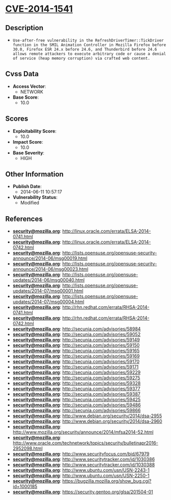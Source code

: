 
# [CVE-2014-1541](https://cve.mitre.org/cgi-bin/cvename.cgi?name=CVE-2014-1541)

## Description

- `Use-after-free vulnerability in the RefreshDriverTimer::TickDriver function in the SMIL Animation Controller in Mozilla Firefox before 30.0, Firefox ESR 24.x before 24.6, and Thunderbird before 24.6 allows remote attackers to execute arbitrary code or cause a denial of service (heap memory corruption) via crafted web content.`

## Cvss Data

- **Access Vector**:
  - NETWORK
- **Base Score**:
  - 10.0

## Scores

- **Exploitability Score**:
  - 10.0
- **Impact Score**:
  - 10.0
- **Base Severity**:
  - HIGH

## Other Information

- **Publish Date**:
  - 2014-06-11 10:57:17
- **Vulnerability Status**:
  - Modified

## References

- **security@mozilla.org**: http://linux.oracle.com/errata/ELSA-2014-0741.html
- **security@mozilla.org**: http://linux.oracle.com/errata/ELSA-2014-0742.html
- **security@mozilla.org**: http://lists.opensuse.org/opensuse-security-announce/2014-06/msg00019.html
- **security@mozilla.org**: http://lists.opensuse.org/opensuse-security-announce/2014-06/msg00023.html
- **security@mozilla.org**: http://lists.opensuse.org/opensuse-updates/2014-06/msg00040.html
- **security@mozilla.org**: http://lists.opensuse.org/opensuse-updates/2014-07/msg00001.html
- **security@mozilla.org**: http://lists.opensuse.org/opensuse-updates/2014-07/msg00004.html
- **security@mozilla.org**: http://rhn.redhat.com/errata/RHSA-2014-0741.html
- **security@mozilla.org**: http://rhn.redhat.com/errata/RHSA-2014-0742.html
- **security@mozilla.org**: http://secunia.com/advisories/58984
- **security@mozilla.org**: http://secunia.com/advisories/59052
- **security@mozilla.org**: http://secunia.com/advisories/59149
- **security@mozilla.org**: http://secunia.com/advisories/59150
- **security@mozilla.org**: http://secunia.com/advisories/59165
- **security@mozilla.org**: http://secunia.com/advisories/59169
- **security@mozilla.org**: http://secunia.com/advisories/59170
- **security@mozilla.org**: http://secunia.com/advisories/59171
- **security@mozilla.org**: http://secunia.com/advisories/59229
- **security@mozilla.org**: http://secunia.com/advisories/59275
- **security@mozilla.org**: http://secunia.com/advisories/59328
- **security@mozilla.org**: http://secunia.com/advisories/59377
- **security@mozilla.org**: http://secunia.com/advisories/59387
- **security@mozilla.org**: http://secunia.com/advisories/59425
- **security@mozilla.org**: http://secunia.com/advisories/59486
- **security@mozilla.org**: http://secunia.com/advisories/59866
- **security@mozilla.org**: http://www.debian.org/security/2014/dsa-2955
- **security@mozilla.org**: http://www.debian.org/security/2014/dsa-2960
- **security@mozilla.org**: http://www.mozilla.org/security/announce/2014/mfsa2014-52.html
- **security@mozilla.org**: http://www.oracle.com/technetwork/topics/security/bulletinapr2016-2952098.html
- **security@mozilla.org**: http://www.securityfocus.com/bid/67979
- **security@mozilla.org**: http://www.securitytracker.com/id/1030386
- **security@mozilla.org**: http://www.securitytracker.com/id/1030388
- **security@mozilla.org**: http://www.ubuntu.com/usn/USN-2243-1
- **security@mozilla.org**: http://www.ubuntu.com/usn/USN-2250-1
- **security@mozilla.org**: https://bugzilla.mozilla.org/show_bug.cgi?id=1000185
- **security@mozilla.org**: https://security.gentoo.org/glsa/201504-01
